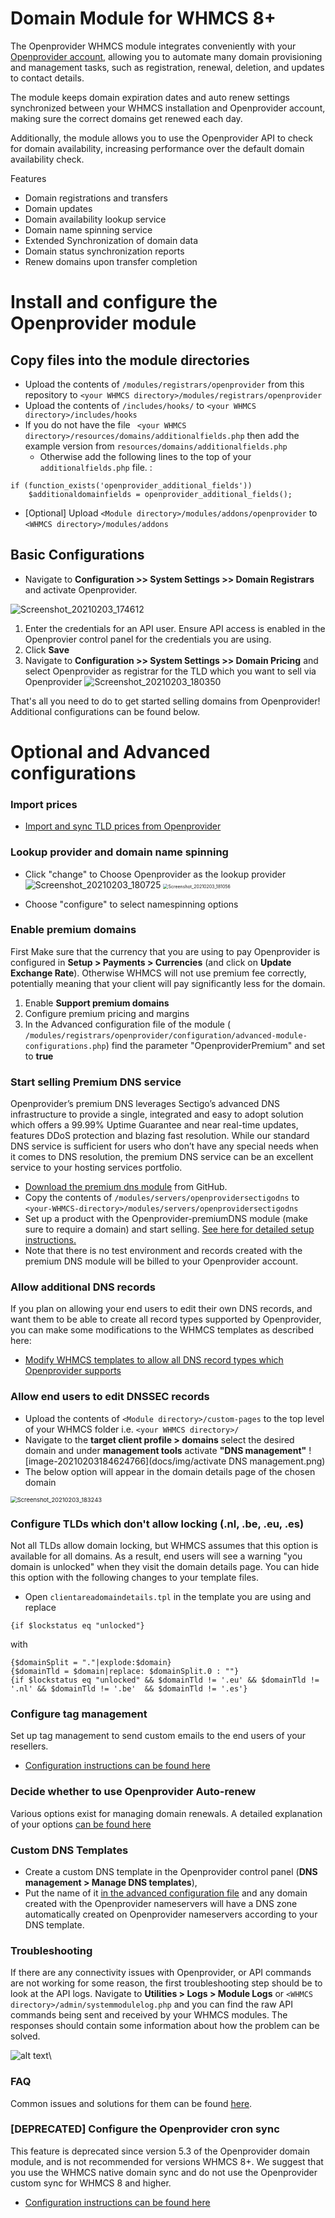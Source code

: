 # Domain Module for WHMCS 8+

The Openprovider WHMCS module integrates conveniently with your [Openprovider account](https://rcp.openprovider.eu/registration.php#/registration), allowing you to automate many domain provisioning and management tasks, such as registration, renewal, deletion, and updates to contact details.

The module keeps domain expiration dates and auto renew settings synchronized between your WHMCS installation and Openprovider account, making sure the correct domains get renewed each day.

Additionally, the module allows you to use the Openprovider API to check for domain availability, increasing performance over the default domain availability check. 

Features

- Domain registrations and transfers
- Domain updates
- Domain availability lookup service
- Domain name spinning service
- Extended Synchronization of domain data
- Domain status synchronization reports
- Renew domains upon transfer completion



# Install and configure the Openprovider module

## Copy files into the module directories

- Upload the contents of `/modules/registrars/openprovider` from this repository to  `<your WHMCS directory>/modules/registrars/openprovider`
- Upload the contents of `/includes/hooks/` to `<your WHMCS directory>/includes/hooks`
- If you do not have the file ` <your WHMCS directory>/resources/domains/additionalfields.php` then add the example version from `resources/domains/additionalfields.php`
  - Otherwise add the following lines to the top of your `additionalfields.php` file. : 
```
if (function_exists('openprovider_additional_fields'))
    $additionaldomainfields = openprovider_additional_fields();
```
- [Optional] Upload `<Module directory>/modules/addons/openprovider` to `<WHMCS directory>/modules/addons`
## Basic Configurations

- Navigate to **Configuration >> System Settings >> Domain Registrars** and activate Openprovider. 

![Screenshot_20210203_174612](docs/img/installation_guide.png)

1. Enter the credentials for an API user. Ensure API access is enabled in the Openprovier control panel for the credentials you are using.
2. Click **Save**
3. Navigate to **Configuration >> System Settings >> Domain Pricing** and select Openprovider as registrar for the TLD which you want to sell via Openprovider
   ![Screenshot_20210203_180350](docs/img/select_TLD_registrar.png)

That's all you need to do to get started selling domains from Openprovider! Additional configurations can be found below.







# Optional and Advanced configurations

### Import prices

- [Import and sync TLD prices from Openprovider](docs/TLD_Pricing_sync_Utility.md)  

### Lookup provider and domain name spinning

- Click "change" to Choose Openprovider as the lookup provider
![Screenshot_20210203_180725](docs/img/lookup_provider.png) <img src="docs/img/lookup_provider2.png" alt="Screenshot_20210203_181056" style="zoom: 50%;" />

- Choose "configure" to select namespinning options

### Enable premium domains

First Make sure that the currency that you are using to pay Openprovider is configured in **Setup > Payments > Currencies** (and click on **Update Exchange Rate**). Otherwise WHMCS will not use premium fee correctly, potentially meaning that your client will pay significantly less for the domain.

1. Enable **Support premium domains**
2. Configure premium pricing and margins
3. In the Advanced configuration file of the module ( `/modules/registrars/openprovider/configuration/advanced-module-configurations.php`) find the parameter "OpenproviderPremium" and set to **true**

### Start selling Premium DNS service

Openprovider’s premium DNS leverages Sectigo’s advanced DNS infrastructure to provide a single, integrated and easy to adopt solution which offers a 99.99% Uptime Guarantee and near real-time updates, features DDoS protection and blazing fast resolution. While our standard DNS service is sufficient for users who don’t have any special needs when it comes to DNS resolution, the premium DNS service can be an excellent service to your hosting services portfolio.

- [Download the premium dns module](https://github.com/openprovider/openprovider-whmcs-premiumDNS/) from GitHub.
- Copy the contents of `/modules/servers/openprovidersectigodns` to `<your-WHMCS-directory>/modules/servers/openprovidersectigodns`
- Set up a product with the Openprovider-premiumDNS module (make sure to require a domain) and start selling. [See here for detailed setup instructions.](docs/premium_dns_product_setup.md) 
- Note that there is no test environment and records created with the premium DNS module will be billed to your Openprovider account.

### Allow additional DNS records

If you plan on allowing your end users to edit their own DNS records, and want them to be able to create all record types supported by Openprovider, you can make some modifications to the WHMCS templates as described here:

- [Modify WHMCS templates to allow all DNS record types which Openprovider supports](docs/custom_DNS_management_options.md)

### Allow end users to edit DNSSEC records

- Upload the contents of `<Module directory>/custom-pages` to the top level of your WHMCS folder i.e. `<your WHMCS directory>/`
- Navigate to the **target client profile > domains** select the desired domain and under **management tools** activate **"DNS management"** 
![image-20210203184624766](docs/img/activate DNS management.png)
- The below option will appear in the domain details page of the chosen domain

<img src="docs/img/DNSSEC management.png" alt="Screenshot_20210203_183243" style="zoom: 67%;" />

### Configure TLDs which don't allow locking (.nl, .be, .eu, .es)

Not all TLDs allow domain locking, but WHMCS assumes that this option is available for all domains. As a result, end users will see a warning "you domain is unlocked" when they visit the domain details page. You can hide this option with the following changes to your template files.

- Open `clientareadomaindetails.tpl` in the template you are using and replace

```
{if $lockstatus eq "unlocked"}
```

with

```
{$domainSplit = "."|explode:$domain}
{$domainTld = $domain|replace: $domainSplit.0 : ""}
{if $lockstatus eq "unlocked" && $domainTld != '.eu' && $domainTld != '.nl' && $domainTld != '.be'  && $domainTld != '.es'}
```

### Configure tag management

Set up tag management to send custom emails to the end users of your resellers.

- [Configuration instructions can be found here](docs/associate_tags_with_customers.md)

### Decide whether to use Openprovider Auto-renew

Various options exist for managing domain renewals. A detailed explanation of your options [can be found here](docs/auto_renew_logic.md)

### Custom DNS Templates

- Create a custom DNS template in the Openprovider control panel (**DNS management > Manage DNS templates**), 
- Put the name of it [in the advanced configuration file](docs/advanced_configurations.md) and any domain created with the Openprovider nameservers will have a DNS zone automatically created on Openprovider nameservers according to your DNS template.

### Troubleshooting

If there are any connectivity issues with Openprovider, or API commands are not working for some reason, the first troubleshooting step should be to look at the API logs. Navigate to **Utilities > Logs > Module Logs** ​or `<WHMCS directory>/admin/systemmodulelog.php`​ and you can find the raw API commands being sent and received by your WHMCS modules. The responses should contain some information about how the problem can be solved.

![alt text](http://pic001.filehostserver.eu/116668.png "Troubleshooting")\

### FAQ

Common issues and solutions for them can be found [here](https://support.openprovider.eu/hc/en-us/articles/360009201193).


### [DEPRECATED] Configure the Openprovider cron sync

This feature is deprecated since version 5.3 of the Openprovider domain module, and is not recommended for versions WHMCS 8+. We suggest that you use the WHMCS native domain sync and do not use the Openprovider custom sync for  WHMCS 8 and higher.

- [Configuration instructions can be found here](docs/configure_openprovider_cron_sync.md)
